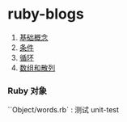# ruby-blogs

1. [基础概念](https://github.com/yym-yumeng123/ruby-blogs/blob/master/basic.md)
2. [条件](https://github.com/yym-yumeng123/ruby-blogs/blob/master/if_else.md)
3. [循环](https://github.com/yym-yumeng123/ruby-blogs/blob/master/loop.md)
4. [数组和散列](https://github.com/yym-yumeng123/ruby-blogs/blob/master/type.md)

### Ruby 对象

``Object/words.rb` : 测试 unit-test